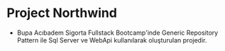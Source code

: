 # Project Northwind

- Bupa Acıbadem Sigorta Fullstack Bootcamp'inde Generic Repository Pattern ile Sql Server ve WebApi kullanılarak oluşturulan projedir.

